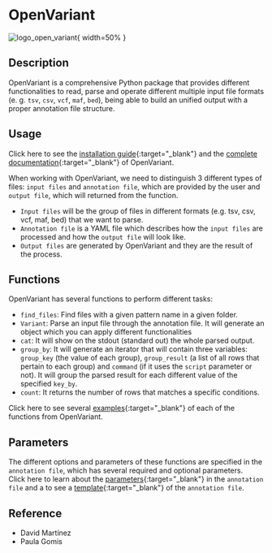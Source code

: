# OpenVariant

![logo_open_variant](/assets/images/logo_open_variant.png){ width=50% }

## Description

OpenVariant is a comprehensive Python package that provides different functionalities to read, parse and operate
different multiple input file formats (e. g. ``tsv``, ``csv``, ``vcf``, ``maf``, ``bed``), being able to build an unified output with 
a proper annotation file structure.

## Usage
Click here to see the [installation guide](https://openvariant.readthedocs.io){:target="_blank"} and the [complete documentation](https://openvariant.readthedocs.io){:target="_blank"} of OpenVariant.

When working with OpenVariant, we need to distinguish 3 different types of files: `input files` and `annotation file`, which are provided by the user and `output file`, which will returned from the function.

 - `Input files` will be the group of files in different formats (e.g. tsv, csv, vcf, maf, bed) that we want to parse. 
 - `Annotation file` is a YAML file which describes how the `input files` are processed and how the `output file` will look like.
 - `Output files` are generated by OpenVariant and they are the result of the process.
 
## Functions
OpenVariant has several functions to perform different tasks: 

- `find_files`: Find files with a given pattern name in a given folder.
- `Variant`: Parse an input file through the annotation file. It will generate an object which you can apply different functionalities
- `cat`: It will show on the stdout (standard out) the whole parsed output. 
- `group_by`: It will generate an iterator that will contain three variables: `group_key` (the value of each group), `group_result` (a list of all rows that pertain to each group) and `command` (if it uses the `script` parameter or not). It will group the parsed result for each different value of the specified `key_by`.
- `count`: It returns the number of rows that matches a specific conditions.

Click here to see several [examples](https://openvariant.readthedocs.io/en/latest/examples.html#examples){:target="_blank"} of each of the functions from OpenVariant.

## Parameters
The different options and parameters of these functions are specified in the `annotation file`, which has several required and optional parameters.  <br />
Click here to learn about the [parameters](https://openvariant.readthedocs.io/en/latest/user_guide/annotation_structure.html){:target="_blank"} in the `annotation file` and a to see a [template](https://github.com/bbglab/openvariant/blob/master/annotation_template.yaml){:target="_blank"} of the `annotation file`.



## Reference

- David Martínez
- Paula Gomis
